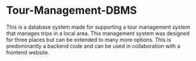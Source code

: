# Tour-Management-DBMS

This is a database system made for supporting a tour management system that manages trips in a local area. This management system was designed for three places but can be extended to many more options. This is predominantly a backend code and can be used in collaboration with a frontend website.
